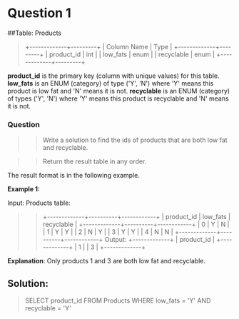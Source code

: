 # Question 1


##Table: Products

>+-------------+---------+
| Column Name | Type    |
+-------------+---------+
| product_id  | int     |
| low_fats    | enum    |
| recyclable  | enum    |
+-------------+---------+

**product_id** is the primary key (column with unique values) for this table.
**low_fats** is an ENUM (category) of type ('Y', 'N') where 'Y' means this product is low fat and 'N' means it is not.
**recyclable** is an ENUM (category) of types ('Y', 'N') where 'Y' means this product is recyclable and 'N' means it is not.

### Question


>>Write a solution to find the ids of products that are both low fat and recyclable.

>>Return the result table in any order.

The result format is in the following example.

 

**Example 1:**

Input: 
Products table:
>>+-------------+----------+------------+
| product_id  | low_fats | recyclable |
+-------------+----------+------------+
| 0           | Y        | N          |
| 1           | Y        | Y          |
| 2           | N        | Y          |
| 3           | Y        | Y          |
| 4           | N        | N          |
+-------------+----------+------------+
Output: 
+-------------+
| product_id  |
+-------------+
| 1           |
| 3           |
+-------------+

**Explanation**: Only products 1 and 3 are both low fat and recyclable.
 

## Solution:

>SELECT
    product_id
FROM
    Products
WHERE
    low_fats = 'Y' AND recyclable = 'Y'


